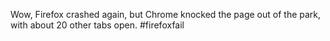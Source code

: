 <!--
id: 549781132
link: http://kevinisom.info/post/549781132/wow-firefox-crashed-again-but-chrome-knocked-the
slug: wow-firefox-crashed-again-but-chrome-knocked-the
date: Mon Apr 26 2010 15:20:36 GMT+1200 (NZST)
raw: {"blog_name":"kevinisom","id":549781132,"post_url":"http://kevinisom.info/post/549781132/wow-firefox-crashed-again-but-chrome-knocked-the","slug":"wow-firefox-crashed-again-but-chrome-knocked-the","type":"text","date":"2010-04-26 03:20:36 GMT","timestamp":1272252036,"state":"published","format":"html","reblog_key":"lOVVRooo","tags":[],"short_url":"http://tmblr.co/Zw68YyWnFwC","highlighted":[],"feed_item":"http://twitter.com/kev_nz/statuses/12850862434","from_feed_id":"650289","note_count":0,"title":null,"body":"<p>Wow, Firefox crashed again, but Chrome knocked the page out of the park, with about 20 other tabs open. #firefoxfail</p>"}
publish: 2010-04-026
tags: 
title: null
-->


Wow, Firefox crashed again, but Chrome knocked the page out of the park,
with about 20 other tabs open. \#firefoxfail


